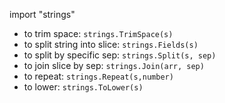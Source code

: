 import "strings"
- to trim space: `strings.TrimSpace(s)`
- to split string into slice: `strings.Fields(s)`
- to split by specific sep: `strings.Split(s, sep)`
- to join slice by sep: `strings.Join(arr, sep)`
- to repeat: `strings.Repeat(s,number)`
- to lower: `strings.ToLower(s)`